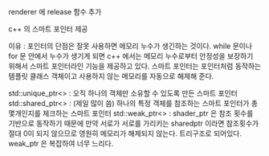 renderer 에 release 함수 추가

c++ 의 스마트 포인터 제공

이유 :  포인터의 단점은 잘못 사용하면 메모리 누수가 생긴하는 것이다. while 문이나  for 문 안에서 누수가 생기게 되면 c++ 에서는 메모리 누수로부터 안정성을 보장하기 위해서 스마트 포인터라인 기능을 제공하고 있다. 스마트 포인터는 포인터처럼 동작하는 템플릿 클래스 객체이고 사용하지 않는 메모리를 자동으로 해제해 준다.

std::unique_ptr<> :  오직 하나의 객체만 소유할 수 있도록 만든 스마트 포인터
std::shared_ptr<> :  (제일 많이 씀) 하나의 특정 객체를 참조하는 스마트 포인터가 총 몇개인지를 체크하는 스마트 포인터
std::weak_ptr<> :  shader_ptr 은 참조 횟수를 기반으로 동작하기 때문에 만약 서로가 서로를 가리키는 sharedptr 이라면 참조횟수가 절대 0이 되지 않으므로 영원히 메모리가 해제되지 않는다. 트리구조로 되어있다. weak_ptr 은 복잡하여 너무 느리다.

